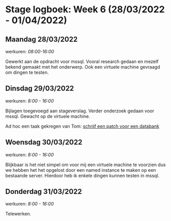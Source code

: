 # Stage logboek: Week 6 (28/03/2022 - 01/04/2022)

## Maandag 28/03/2022

werkuren: _08:00-16:00_

Gewerkt aan de opdracht voor mssql. Vooral research gedaan en mezelf bekend gemaakt met het onderwerp.  Ook een virtuele machine gevraagd om dingen te testen.

## Dinsdag 29/03/2022

werkuren: _8:00 - 16:00_

Bijlagen toegevoegd aan stageverslag. Verder onderzoek gedaan voor mssql.
Gewacht op de virtuele machine.

Ad hoc een taak gekregen van Tom: [schrijf een patch voor een databank](../scripts/tables_patch/)

## Woensdag 30/03/2022

werkuren: _8:00 - 16:00_

Blijkbaar is het niet simpel om voor mij een virtuele machine te voorzien dus we hebben het het opgelost door een named instance te maken op een bestaande server. Hierdoor heb ik enkele dingen kunnen testen in mssql.

## Donderdag 31/03/2022

werkuren: _8:00 - 16:00_

Telewerken.

